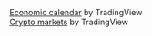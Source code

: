 <!-- TradingView Widget BEGIN -->
<div class="tradingview-widget-container">
  <div class="tradingview-widget-container__widget"></div>
  <div class="tradingview-widget-copyright"><a href="https://www.tradingview.com/economic-calendar/" rel="noopener" target="_blank"><span class="blue-text">Economic calendar</span></a> by TradingView</div>
  <script type="text/javascript" src="https://s3.tradingview.com/external-embedding/embed-widget-events.js" async>
  {
  "colorTheme": "dark",
  "isTransparent": false,
  "width": "662",
  "height": "620",
  "locale": "en",
  "importanceFilter": "0,1",
  "currencyFilter": "AUD,USD,CAD,EUR,FRF,DEM,ITL,JPY,MXN,NZD,ZAR,ESP,CHF,TRL,GBP"
}
  </script>
</div>
<!-- TradingView Widget END -->



<!-- TradingView Widget BEGIN -->
<div class="tradingview-widget-container">
  <div class="tradingview-widget-container__widget"></div>
  <div class="tradingview-widget-copyright"><a href="https://www.tradingview.com/markets/cryptocurrencies/prices-all/" rel="noopener" target="_blank"><span class="blue-text">Crypto markets</span></a> by TradingView</div>
  <script type="text/javascript" src="https://s3.tradingview.com/external-embedding/embed-widget-screener.js" async>
  {
  "width": 662,
  "height": "620",
  "defaultColumn": "overview",
  "screener_type": "crypto_mkt",
  "displayCurrency": "USD",
  "colorTheme": "dark",
  "locale": "en",
  "largeChartUrl": "https://www.tradingview.com/chart/du3jmrVH/"
}
  </script>
</div>
<!-- TradingView Widget END -->
